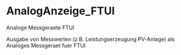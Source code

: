 # AnalogAnzeige_FTUI
Analoge Messgeraete FTUI 

Ausgabe von Messwerten (z.B. Leistungserzeugung PV-Anlage) als Analoges Messgeraet fuer FTUI
